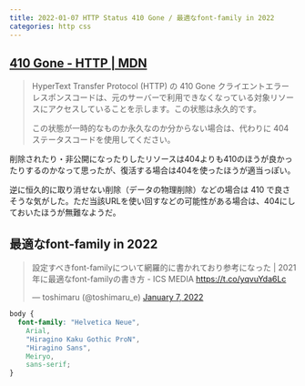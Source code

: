 ```yaml
---
title: 2022-01-07 HTTP Status 410 Gone / 最適なfont-family in 2022
categories: http css
---
```


## [410 Gone - HTTP | MDN](https://developer.mozilla.org/ja/docs/Web/HTTP/Status/410)

> HyperText Transfer Protocol (HTTP) の 410 Gone クライエントエラーレスポンスコードは、元のサーバーで利用できなくなっている対象リソースにアクセスしていることを示します。この状態は永久的です。
>
> この状態が一時的なものか永久なのか分からない場合は、代わりに 404 ステータスコードを使用してください。

削除されたり・非公開になったりしたリソースは404よりも410のほうが良かったりするのかなって思ったが、復活する場合は404を使ったほうが適当っぽい。

逆に恒久的に取り消せない削除（データの物理削除）などの場合は 410 で良さそうな気がした。ただ当該URLを使い回すなどの可能性がある場合は、404にしておいたほうが無難なようだ。

## 最適なfont-family in 2022

<blockquote class="twitter-tweet"><p lang="ja" dir="ltr">設定すべきfont-familyについて網羅的に書かれており参考になった | 2021年に最適なfont-familyの書き方 - ICS MEDIA <a href="https://t.co/yqvuYda6Lc">https://t.co/yqvuYda6Lc</a></p>&mdash; toshimaru (@toshimaru_e) <a href="https://twitter.com/toshimaru_e/status/1479304524682899456?ref_src=twsrc%5Etfw">January 7, 2022</a></blockquote> <script async src="https://platform.twitter.com/widgets.js" charset="utf-8"></script>

```css
body {
  font-family: "Helvetica Neue",
    Arial,
    "Hiragino Kaku Gothic ProN",
    "Hiragino Sans",
    Meiryo,
    sans-serif;
}
```
